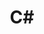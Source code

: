 ---
title: "C#"
layout: category
permalink: /categories/C#/
author_profile: true
taxonomy: "C#"
sidebar:
  nav: "categories"
---